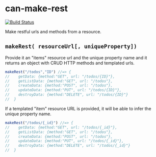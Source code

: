 # can-make-rest

[![Build Status](https://travis-ci.org/canjs/can-make-rest.png?branch=master)](https://travis-ci.org/canjs/can-make-rest)

Make restful urls and methods from a resource.  

## `makeRest( resourceUrl[, uniqueProperty])`


Provide it an "items" resource url and the unique property name and it returns an object with
CRUD HTTP methods and templated urls.

```js
makeRest("/todos","ID") //=> {
//	  getData: {method:"GET", url: "/todos/{ID}"},
//	  getListData: {method:"GET", url: "/todos"},
//	  createData: {method:"POST", url: "/todos"},
//	  updateData: {method:"PUT", url: "/todos/{ID}"},
//	  destroyData: {method:"DELETE", url: "/todos/{ID}"}
//  }
```

If a templated "item" resource URL is provided, it will be able to infer the unique property name.

```js
makeRest("/todos/{_id}") //=> {
//	  getData: {method:"GET", url: "/todos/{_id}"},
//	  getListData: {method:"GET", url: "/todos"},
//	  createData: {method:"POST", url: "/todos"},
//	  updateData: {method:"PUT", url: "/todos/{_id}"},
//	  destroyData: {method:"DELETE", url: "/todos/{_id}"}
//  }
```
